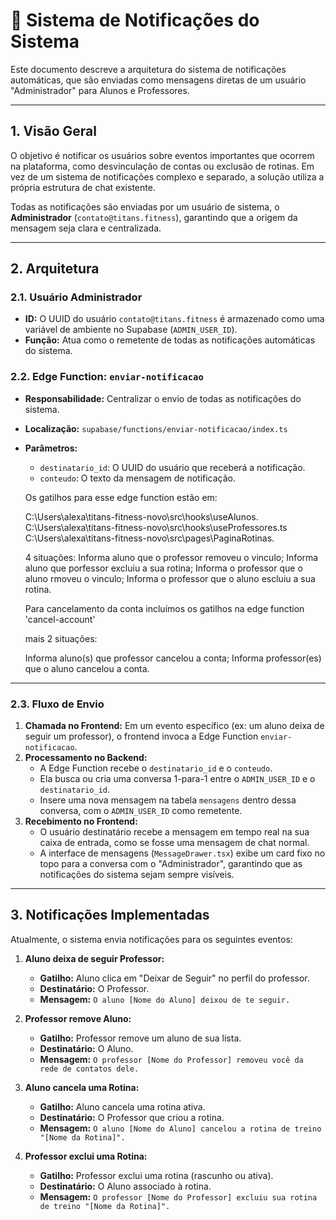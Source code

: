 # 📢 Sistema de Notificações do Sistema

Este documento descreve a arquitetura do sistema de notificações automáticas, que são enviadas como mensagens diretas de um usuário "Administrador" para Alunos e Professores.

---

## 1. Visão Geral

O objetivo é notificar os usuários sobre eventos importantes que ocorrem na plataforma, como desvinculação de contas ou exclusão de rotinas. Em vez de um sistema de notificações complexo e separado, a solução utiliza a própria estrutura de chat existente.

Todas as notificações são enviadas por um usuário de sistema, o **Administrador** (`contato@titans.fitness`), garantindo que a origem da mensagem seja clara e centralizada.

---

## 2. Arquitetura

### 2.1. Usuário Administrador

-   **ID:** O UUID do usuário `contato@titans.fitness` é armazenado como uma variável de ambiente no Supabase (`ADMIN_USER_ID`).
-   **Função:** Atua como o remetente de todas as notificações automáticas do sistema.

### 2.2. Edge Function: `enviar-notificacao`

-   **Responsabilidade:** Centralizar o envio de todas as notificações do sistema.
-   **Localização:** `supabase/functions/enviar-notificacao/index.ts`
-   **Parâmetros:**
    -   `destinatario_id`: O UUID do usuário que receberá a notificação.
    -   `conteudo`: O texto da mensagem de notificação.

    Os gatilhos para esse edge function estão em:

    C:\Users\alexa\titans-fitness-novo\src\hooks\useAlunos.
    C:\Users\alexa\titans-fitness-novo\src\hooks\useProfessores.ts
    C:\Users\alexa\titans-fitness-novo\src\pages\PaginaRotinas.
    
    4 situações:
    Informa aluno que o professor removeu o vinculo;
    Informa aluno que porfessor excluiu a sua rotina;
    Informa o professor que o aluno rmoveu o vinculo;
    Informa o professor que o aluno escluiu a sua rotina.

    Para cancelamento da conta incluímos os gatilhos na edge function 'cancel-account'

    mais 2 situações:

    Informa aluno(s) que professor cancelou a conta;
    Informa professor(es) que o aluno cancelou a conta.

---



### 2.3. Fluxo de Envio

1.  **Chamada no Frontend:** Em um evento específico (ex: um aluno deixa de seguir um professor), o frontend invoca a Edge Function `enviar-notificacao`.
2.  **Processamento no Backend:**
    -   A Edge Function recebe o `destinatario_id` e o `conteudo`.
    -   Ela busca ou cria uma conversa 1-para-1 entre o `ADMIN_USER_ID` e o `destinatario_id`.
    -   Insere uma nova mensagem na tabela `mensagens` dentro dessa conversa, com o `ADMIN_USER_ID` como remetente.
3.  **Recebimento no Frontend:**
    -   O usuário destinatário recebe a mensagem em tempo real na sua caixa de entrada, como se fosse uma mensagem de chat normal.
    -   A interface de mensagens (`MessageDrawer.tsx`) exibe um card fixo no topo para a conversa com o "Administrador", garantindo que as notificações do sistema sejam sempre visíveis.

---

## 3. Notificações Implementadas

Atualmente, o sistema envia notificações para os seguintes eventos:

1.  **Aluno deixa de seguir Professor:**
    -   **Gatilho:** Aluno clica em "Deixar de Seguir" no perfil do professor.
    -   **Destinatário:** O Professor.
    -   **Mensagem:** `O aluno [Nome do Aluno] deixou de te seguir.`

2.  **Professor remove Aluno:**
    -   **Gatilho:** Professor remove um aluno de sua lista.
    -   **Destinatário:** O Aluno.
    -   **Mensagem:** `O professor [Nome do Professor] removeu você da rede de contatos dele.`

3.  **Aluno cancela uma Rotina:**
    -   **Gatilho:** Aluno cancela uma rotina ativa.
    -   **Destinatário:** O Professor que criou a rotina.
    -   **Mensagem:** `O aluno [Nome do Aluno] cancelou a rotina de treino "[Nome da Rotina]".`

4.  **Professor exclui uma Rotina:**
    -   **Gatilho:** Professor exclui uma rotina (rascunho ou ativa).
    -   **Destinatário:** O Aluno associado à rotina.
    -   **Mensagem:** `O professor [Nome do Professor] excluiu sua rotina de treino "[Nome da Rotina]".`